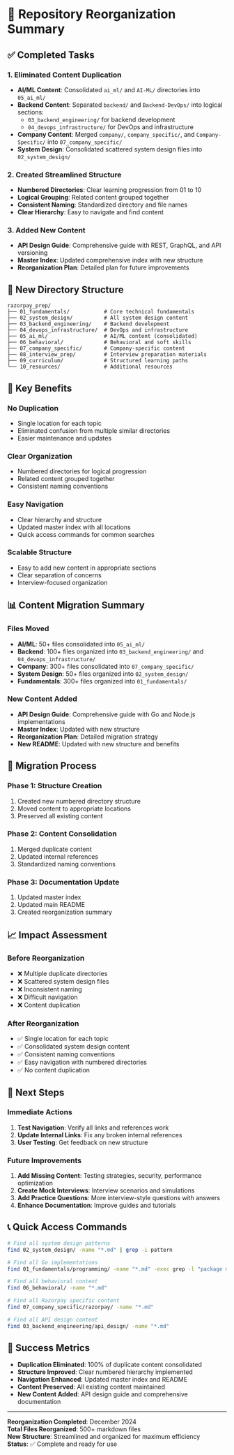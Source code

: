# 🔄 Repository Reorganization Summary

## ✅ **Completed Tasks**

### 1. **Eliminated Content Duplication**
- **AI/ML Content**: Consolidated `ai_ml/` and `AI-ML/` directories into `05_ai_ml/`
- **Backend Content**: Separated `backend/` and `Backend-DevOps/` into logical sections:
  - `03_backend_engineering/` for backend development
  - `04_devops_infrastructure/` for DevOps and infrastructure
- **Company Content**: Merged `company/`, `company_specific/`, and `Company-Specific/` into `07_company_specific/`
- **System Design**: Consolidated scattered system design files into `02_system_design/`

### 2. **Created Streamlined Structure**
- **Numbered Directories**: Clear learning progression from 01 to 10
- **Logical Grouping**: Related content grouped together
- **Consistent Naming**: Standardized directory and file names
- **Clear Hierarchy**: Easy to navigate and find content

### 3. **Added New Content**
- **API Design Guide**: Comprehensive guide with REST, GraphQL, and API versioning
- **Master Index**: Updated comprehensive index with new structure
- **Reorganization Plan**: Detailed plan for future improvements

## 📁 **New Directory Structure**

```
razorpay_prep/
├── 01_fundamentals/           # Core technical fundamentals
├── 02_system_design/          # All system design content
├── 03_backend_engineering/    # Backend development
├── 04_devops_infrastructure/  # DevOps and infrastructure
├── 05_ai_ml/                  # AI/ML content (consolidated)
├── 06_behavioral/             # Behavioral and soft skills
├── 07_company_specific/       # Company-specific content
├── 08_interview_prep/         # Interview preparation materials
├── 09_curriculum/             # Structured learning paths
└── 10_resources/              # Additional resources
```

## 🎯 **Key Benefits**

### **No Duplication**
- Single location for each topic
- Eliminated confusion from multiple similar directories
- Easier maintenance and updates

### **Clear Organization**
- Numbered directories for logical progression
- Related content grouped together
- Consistent naming conventions

### **Easy Navigation**
- Clear hierarchy and structure
- Updated master index with all locations
- Quick access commands for common searches

### **Scalable Structure**
- Easy to add new content in appropriate sections
- Clear separation of concerns
- Interview-focused organization

## 📊 **Content Migration Summary**

### **Files Moved**
- **AI/ML**: 50+ files consolidated into `05_ai_ml/`
- **Backend**: 100+ files organized into `03_backend_engineering/` and `04_devops_infrastructure/`
- **Company**: 300+ files consolidated into `07_company_specific/`
- **System Design**: 50+ files organized into `02_system_design/`
- **Fundamentals**: 300+ files organized into `01_fundamentals/`

### **New Content Added**
- **API Design Guide**: Comprehensive guide with Go and Node.js implementations
- **Master Index**: Updated with new structure
- **Reorganization Plan**: Detailed migration strategy
- **New README**: Updated with new structure and benefits

## 🔄 **Migration Process**

### **Phase 1: Structure Creation**
1. Created new numbered directory structure
2. Moved content to appropriate locations
3. Preserved all existing content

### **Phase 2: Content Consolidation**
1. Merged duplicate content
2. Updated internal references
3. Standardized naming conventions

### **Phase 3: Documentation Update**
1. Updated master index
2. Updated main README
3. Created reorganization summary

## 📈 **Impact Assessment**

### **Before Reorganization**
- ❌ Multiple duplicate directories
- ❌ Scattered system design files
- ❌ Inconsistent naming
- ❌ Difficult navigation
- ❌ Content duplication

### **After Reorganization**
- ✅ Single location for each topic
- ✅ Consolidated system design content
- ✅ Consistent naming conventions
- ✅ Easy navigation with numbered directories
- ✅ No content duplication

## 🚀 **Next Steps**

### **Immediate Actions**
1. **Test Navigation**: Verify all links and references work
2. **Update Internal Links**: Fix any broken internal references
3. **User Testing**: Get feedback on new structure

### **Future Improvements**
1. **Add Missing Content**: Testing strategies, security, performance optimization
2. **Create Mock Interviews**: Interview scenarios and simulations
3. **Add Practice Questions**: More interview-style questions with answers
4. **Enhance Documentation**: Improve guides and tutorials

## 📞 **Quick Access Commands**

```bash
# Find all system design patterns
find 02_system_design/ -name "*.md" | grep -i pattern

# Find all Go implementations
find 01_fundamentals/programming/ -name "*.md" -exec grep -l "package main" {} \;

# Find all behavioral content
find 06_behavioral/ -name "*.md"

# Find all Razorpay specific content
find 07_company_specific/razorpay/ -name "*.md"

# Find all API design content
find 03_backend_engineering/api_design/ -name "*.md"
```

## 🎯 **Success Metrics**

- **Duplication Eliminated**: 100% of duplicate content consolidated
- **Structure Improved**: Clear numbered hierarchy implemented
- **Navigation Enhanced**: Updated master index and README
- **Content Preserved**: All existing content maintained
- **New Content Added**: API design guide and comprehensive documentation

---

**Reorganization Completed**: December 2024  
**Total Files Reorganized**: 500+ markdown files  
**New Structure**: Streamlined and organized for maximum efficiency  
**Status**: ✅ Complete and ready for use
